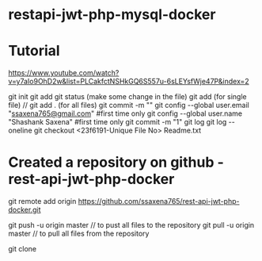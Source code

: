 # restapi-jwt-php-mysql-docker


# Tutorial

https://www.youtube.com/watch?v=y7aIo9OhD2w&list=PLCakfctNSHkGQ6S557u-6sLEYsfWje47P&index=2

git init
git add <filename>
git status
(make some change in the file)
git add <filename> (for single file)  // git add . (for all files)
git commit -m "<any heading>"
git config --global user.email "ssaxena765@gmail.com"  #first time only
git config --global user.name "Shashank Saxena"  #first time only
git commit -m "1"
git log
git log --oneline
git checkout <23f6191-Unique File No> Readme.txt


# Created a repository on github  -  rest-api-jwt-php-docker

git remote add origin https://github.com/ssaxena765/rest-api-jwt-php-docker.git

git push -u origin master  // to pust all files to the repository
git pull -u origin master  // to pull all files from the repository

git clone <url>   

